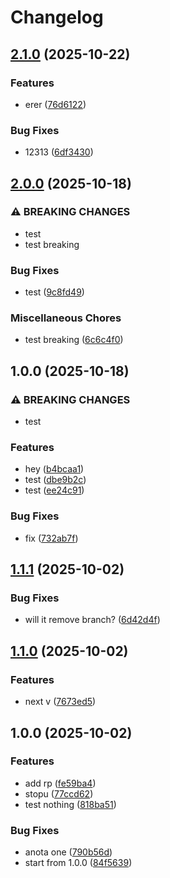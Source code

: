 # Changelog

## [2.1.0](https://github.com/PTPhongKMF/test-gh-action/compare/v2.0.0...v2.1.0) (2025-10-22)


### Features

* erer ([76d6122](https://github.com/PTPhongKMF/test-gh-action/commit/76d61227426e3df7411b50dc37606484a04858c8))


### Bug Fixes

* 12313 ([6df3430](https://github.com/PTPhongKMF/test-gh-action/commit/6df343037ca4662504624faf9f4c93a006e9d06e))

## [2.0.0](https://github.com/PTPhongKMF/test-gh-action/compare/v1.0.0...v2.0.0) (2025-10-18)


### ⚠ BREAKING CHANGES

* test
* test breaking

### Bug Fixes

* test ([9c8fd49](https://github.com/PTPhongKMF/test-gh-action/commit/9c8fd49daaad2842c242e88719c8989e3b7a6243))


### Miscellaneous Chores

* test breaking ([6c6c4f0](https://github.com/PTPhongKMF/test-gh-action/commit/6c6c4f0c0bcf0a1c473d3594bbc1841541603d2d))

## 1.0.0 (2025-10-18)


### ⚠ BREAKING CHANGES

* test

### Features

* hey ([b4bcaa1](https://github.com/PTPhongKMF/test-gh-action/commit/b4bcaa19edddeea225742366da6c03c0ecd7ac6a))
* test ([dbe9b2c](https://github.com/PTPhongKMF/test-gh-action/commit/dbe9b2c2959c8370adc989b4f6a0dacdc9932143))
* test ([ee24c91](https://github.com/PTPhongKMF/test-gh-action/commit/ee24c91897ec9fa1399070fac5180e4bf1a79586))


### Bug Fixes

* fix ([732ab7f](https://github.com/PTPhongKMF/test-gh-action/commit/732ab7fea5f249ed4ffe5383c94a69d10aed76d6))

## [1.1.1](https://github.com/PTPhongKMF/test-action/compare/v1.1.0...v1.1.1) (2025-10-02)


### Bug Fixes

* will it remove branch? ([6d42d4f](https://github.com/PTPhongKMF/test-action/commit/6d42d4f53a910f23a73237b5ebb4a10653a12cdb))

## [1.1.0](https://github.com/PTPhongKMF/test-action/compare/v1.0.0...v1.1.0) (2025-10-02)


### Features

* next v ([7673ed5](https://github.com/PTPhongKMF/test-action/commit/7673ed5f8a59a5229401bcb49ecbdfb69f7feed1))

## 1.0.0 (2025-10-02)


### Features

* add rp ([fe59ba4](https://github.com/PTPhongKMF/test-action/commit/fe59ba4cf64a19483480e8d29d31b0e4feff96a9))
* stopu ([77ccd62](https://github.com/PTPhongKMF/test-action/commit/77ccd6297b2aef93783e14a84b3c13bcc08605b7))
* test nothing ([818ba51](https://github.com/PTPhongKMF/test-action/commit/818ba51524899d58cd3d54bb9e6dc6ab566a5c2b))


### Bug Fixes

* anota one ([790b56d](https://github.com/PTPhongKMF/test-action/commit/790b56d965714b22ef32ddc776ca7fa133be90cc))
* start from 1.0.0 ([84f5639](https://github.com/PTPhongKMF/test-action/commit/84f5639ffdbce0b1e8ef71434167424af4bf28c2))
